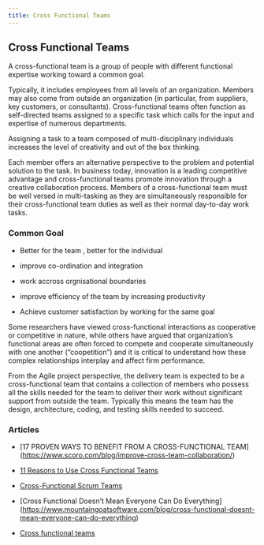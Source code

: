 ```yaml
---
title: Cross Functional Teams
---
```


## Cross Functional Teams

A cross-functional team is a group of people with different functional expertise working toward a common goal.

Typically, it includes employees from all levels of an organization. Members may also come from outside an organization (in particular, from suppliers, key customers, or consultants). Cross-functional teams often function as self-directed teams assigned to a specific task which calls for the input and expertise of numerous departments. 

Assigning a task to a team composed of multi-disciplinary individuals increases the level of creativity and out of the box thinking. 

Each member offers an alternative perspective to the problem and potential solution to the task. In business today, innovation is a leading competitive advantage and cross-functional teams promote innovation through a creative collaboration process. Members of a cross-functional team must be well versed in multi-tasking as they are simultaneously responsible for their cross-functional team duties as well as their normal day-to-day work tasks.

### Common Goal

* Better for the team , better for the individual

* improve co-ordination and integration

* work accross orgnisational boundaries

* improve efficiency of the team by increasing productivity

* Achieve customer satisfaction by working for the same goal

Some researchers have viewed cross-functional interactions as cooperative or competitive in nature, while others have argued that organization’s functional areas are often forced to compete and cooperate simultaneously with one another (“coopetition”) and it is critical to understand how these complex relationships interplay and affect firm performance.

From the Agile project perspective, the delivery team is expected to be a cross-functional team that contains a collection of members who possess all the skills needed for the team to deliver their work without significant support from outside the team. Typically this means the team has the design, architecture, coding, and testing skills needed to succeed.

### Articles

* [17 PROVEN WAYS TO BENEFIT FROM A CROSS-FUNCTIONAL TEAM] (https://www.scoro.com/blog/improve-cross-team-collaboration/)

* [11 Reasons to Use Cross Functional Teams](https://blog.kainexus.com/employee-engagement/cross-functional-collaboration/cross-functional-teams/11-reasons)

* [Cross-Functional Scrum Teams](https://www.scrumalliance.org/community/articles/2014/june/success-story-cross-functional-scrum-teams)

* [Cross Functional Doesn’t Mean Everyone Can Do Everything] (https://www.mountaingoatsoftware.com/blog/cross-functional-doesnt-mean-everyone-can-do-everything)

* [Cross functional teams](https://dzone.com/articles/cross-functional-scrum-teams)
